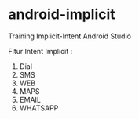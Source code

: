 # android-implicit
Training Implicit-Intent Android Studio

Fitur Intent Implicit :
1. Dial
2. SMS
3. WEB
4. MAPS
5. EMAIL
6. WHATSAPP
